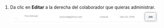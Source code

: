 1. Da clic en **Editar** a la derecha del colaborador que quieras administrar. ![Botón editar](/assets/images/help/insights/edit-contributor.png)
